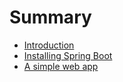 # Summary

* [Introduction](README.md)
* [Installing Spring Boot](installing-spring-boot.md)
* [A simple web app](chapter1.md)

